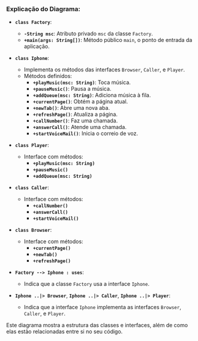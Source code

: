 
### Explicação do Diagrama:

- **`class Factory`**:
  - **`-String msc`**: Atributo privado `msc` da classe `Factory`.
  - **`+main(args: String[])`**: Método público `main`, o ponto de entrada da aplicação.

- **`class Iphone`**:
  - Implementa os métodos das interfaces `Browser`, `Caller`, e `Player`.
  - Métodos definidos:
    - **`+playMusic(msc: String)`**: Toca música.
    - **`+pauseMusic()`**: Pausa a música.
    - **`+addQueue(msc: String)`**: Adiciona música à fila.
    - **`+currentPage()`**: Obtém a página atual.
    - **`+newTab()`**: Abre uma nova aba.
    - **`+refreshPage()`**: Atualiza a página.
    - **`+callNumber()`**: Faz uma chamada.
    - **`+answerCall()`**: Atende uma chamada.
    - **`+startVoiceMail()`**: Inicia o correio de voz.

- **`class Player`**:
  - Interface com métodos:
    - **`+playMusic(msc: String)`**
    - **`+pauseMusic()`**
    - **`+addQueue(msc: String)`**

- **`class Caller`**:
  - Interface com métodos:
    - **`+callNumber()`**
    - **`+answerCall()`**
    - **`+startVoiceMail()`**

- **`class Browser`**:
  - Interface com métodos:
    - **`+currentPage()`**
    - **`+newTab()`**
    - **`+refreshPage()`**

- **`Factory --> Iphone : uses`**:
  - Indica que a classe `Factory` usa a interface `Iphone`.

- **`Iphone ..|> Browser`**, **`Iphone ..|> Caller`**, **`Iphone ..|> Player`**:
  - Indica que a interface `Iphone` implementa as interfaces `Browser`, `Caller`, e `Player`.

Este diagrama mostra a estrutura das classes e interfaces, além de como elas estão relacionadas entre si no seu código.

